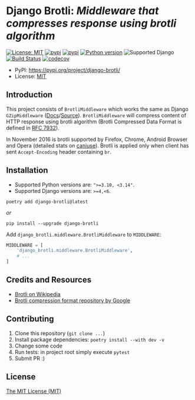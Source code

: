# Django Brotli: *Middleware that compresses response using brotli algorithm*

[![License: MIT](https://img.shields.io/badge/license-MIT-green.svg)](https://opensource.org/licenses/MIT)
[![pypi](https://img.shields.io/badge/code%20style-The%20Ruff%20Formatter-000000.svg)](https://docs.astral.sh/ruff/formatter/)
[![pypi](https://img.shields.io/pypi/v/django-brotli.svg)](https://pypi.org/project/django-brotli/)
[![Python version](https://img.shields.io/pypi/pyversions/django-brotli.svg?logo=python&logoColor=white&label=python)](https://pypi.org/project/django-brotli/)
![Supported Django](https://img.shields.io/badge/django%20versions-%5E4.2%20||%20%5E5.0.3-blue.svg?logo=django&logoColor=white)
<br>
[![Build Status](https://github.com/illagrenan/django-brotli/actions/workflows/development.yml/badge.svg)](https://github.com/illagrenan/django-brotli/actions/workflows/development.yml)
[![codecov](https://codecov.io/gh/illagrenan/django-brotli/branch/main/graphs/badge.svg)](https://codecov.io/github/illagrenan/django-brotli)

* PyPI: <https://pypi.org/project/django-brotli/>
* License: [MIT](https://choosealicense.com/licenses/mit/)

## Introduction

This project consists of `BrotliMiddleware` which works the same as Django `GZipMiddleware` ([Docs](https://docs.djangoproject.com/en/dev/ref/middleware/#module-django.middleware.gzip)/[Source](https://github.com/django/django/blob/master/django/middleware/gzip.py#L10-L52)). `BrotliMiddleware` will compress content of HTTP response using brotli algorithm (Brotli Compressed Data Format is defined in [RFC 7932](https://www.ietf.org/rfc/rfc7932.txt)).

In November 2016 is brotli supported by Firefox, Chrome, Android Browser and Opera (detailed stats on [caniuse](http://caniuse.com/#search=brotli)). Brotli is applied only when client has sent `Accept-Encoding` header containing `br`.

## Installation

- Supported Python versions are: `">=3.10, <3.14"`.
- Supported Django versions are: `>=4,<6`.

```console
poetry add django-brotli@latest
```

*or*

```console
pip install --upgrade django-brotli
```

Add `django_brotli.middleware.BrotliMiddleware` to `MIDDLEWARE`:

```python
MIDDLEWARE = [
    'django_brotli.middleware.BrotliMiddleware',
    # ...
]
```

## Credits and Resources

- [Brotli on Wikipedia](https://en.wikipedia.org/wiki/Brotli)
- [Brotli compression format repository by Google](https://github.com/google/brotli)

## Contributing

1. Clone this repository (`git clone ...`)
2. Install package dependencies: `poetry install --with dev -v`
3. Change some code
4. Run tests: in project root simply execute `pytest`
5. Submit PR :)

## License

[The MIT License (MIT)](./LICENSE)
